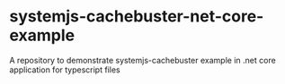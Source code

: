 # systemjs-cachebuster-net-core-example
A repository to demonstrate systemjs-cachebuster example in .net core application for typescript files
